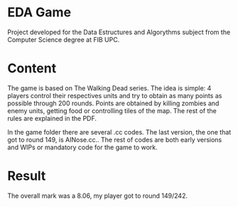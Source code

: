 # EDA Game

Project developed for the Data Estructures and Algorythms subject from the Computer Science degree at FIB UPC. 

# Content

The game is based on The Walking Dead series. The idea is simple: 4 players control their respectives units and try to obtain as many points as possible through 200 rounds. Points are obtained by killing zombies and enemy units, getting food or controlling tiles of the map.
The rest of the rules are explained in the PDF.

In the game folder there are several .cc codes. The last version, the one that got to round 149, is AINose.cc.. The rest of codes are both early versions and WIPs or mandatory code for the game to work. 

# Result

The overall mark was a 8.06, my player got to round 149/242.

